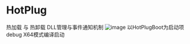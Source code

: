 # HotPlug
热加载 与 热卸载 DLL管理与事件通知机制
![image](https://user-images.githubusercontent.com/45934872/119319441-07bb1f80-bcad-11eb-90f1-bdd401504fff.png)
以HotPlugBoot为启动项 debug X64模式编译启动
